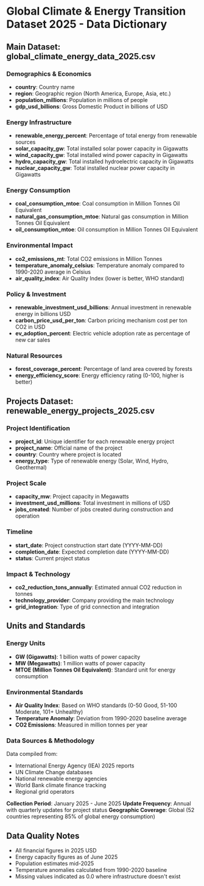 # Global Climate & Energy Transition Dataset 2025 - Data Dictionary

## Main Dataset: global_climate_energy_data_2025.csv

### Demographics & Economics
- **country**: Country name
- **region**: Geographic region (North America, Europe, Asia, etc.)
- **population_millions**: Population in millions of people
- **gdp_usd_billions**: Gross Domestic Product in billions of USD

### Energy Infrastructure
- **renewable_energy_percent**: Percentage of total energy from renewable sources
- **solar_capacity_gw**: Total installed solar power capacity in Gigawatts
- **wind_capacity_gw**: Total installed wind power capacity in Gigawatts  
- **hydro_capacity_gw**: Total installed hydroelectric capacity in Gigawatts
- **nuclear_capacity_gw**: Total installed nuclear power capacity in Gigawatts

### Energy Consumption
- **coal_consumption_mtoe**: Coal consumption in Million Tonnes Oil Equivalent
- **natural_gas_consumption_mtoe**: Natural gas consumption in Million Tonnes Oil Equivalent
- **oil_consumption_mtoe**: Oil consumption in Million Tonnes Oil Equivalent

### Environmental Impact
- **co2_emissions_mt**: Total CO2 emissions in Million Tonnes
- **temperature_anomaly_celsius**: Temperature anomaly compared to 1990-2020 average in Celsius
- **air_quality_index**: Air Quality Index (lower is better, WHO standard)

### Policy & Investment
- **renewable_investment_usd_billions**: Annual investment in renewable energy in billions USD
- **carbon_price_usd_per_ton**: Carbon pricing mechanism cost per ton CO2 in USD
- **ev_adoption_percent**: Electric vehicle adoption rate as percentage of new car sales

### Natural Resources
- **forest_coverage_percent**: Percentage of land area covered by forests
- **energy_efficiency_score**: Energy efficiency rating (0-100, higher is better)

## Projects Dataset: renewable_energy_projects_2025.csv

### Project Identification
- **project_id**: Unique identifier for each renewable energy project
- **project_name**: Official name of the project
- **country**: Country where project is located
- **energy_type**: Type of renewable energy (Solar, Wind, Hydro, Geothermal)

### Project Scale
- **capacity_mw**: Project capacity in Megawatts
- **investment_usd_millions**: Total investment in millions of USD
- **jobs_created**: Number of jobs created during construction and operation

### Timeline
- **start_date**: Project construction start date (YYYY-MM-DD)
- **completion_date**: Expected completion date (YYYY-MM-DD)
- **status**: Current project status

### Impact & Technology
- **co2_reduction_tons_annually**: Estimated annual CO2 reduction in tonnes
- **technology_provider**: Company providing the main technology
- **grid_integration**: Type of grid connection and integration

## Units and Standards

### Energy Units
- **GW (Gigawatts)**: 1 billion watts of power capacity
- **MW (Megawatts)**: 1 million watts of power capacity
- **MTOE (Million Tonnes Oil Equivalent)**: Standard unit for energy consumption

### Environmental Standards
- **Air Quality Index**: Based on WHO standards (0-50 Good, 51-100 Moderate, 101+ Unhealthy)
- **Temperature Anomaly**: Deviation from 1990-2020 baseline average
- **CO2 Emissions**: Measured in million tonnes per year

### Data Sources & Methodology
Data compiled from:
- International Energy Agency (IEA) 2025 reports
- UN Climate Change databases
- National renewable energy agencies
- World Bank climate finance tracking
- Regional grid operators

**Collection Period**: January 2025 - June 2025
**Update Frequency**: Annual with quarterly updates for project status
**Geographic Coverage**: Global (52 countries representing 85% of global energy consumption)

## Data Quality Notes
- All financial figures in 2025 USD
- Energy capacity figures as of June 2025
- Population estimates mid-2025
- Temperature anomalies calculated from 1990-2020 baseline
- Missing values indicated as 0.0 where infrastructure doesn't exist
